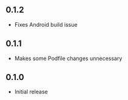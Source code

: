 ## 0.1.2
- Fixes Android build issue

## 0.1.1
- Makes some Podfile changes unnecessary

## 0.1.0
- Initial release
